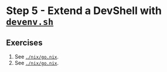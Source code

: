 # Step 5 - Extend a DevShell with [`devenv.sh`](https://devenv.sh)

## Exercises

1. See [`./nix/go.nix`](./nix/go.nix).
2. See [`./nix/go.nix`](./nix/go.nix).

